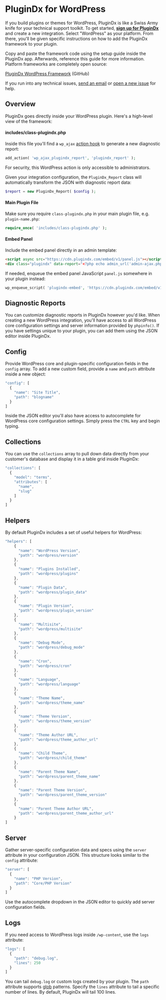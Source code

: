 # PluginDx for WordPress

If you build plugins or themes for WordPress, PluginDx is like a Swiss Army knife for your technical support toolkit. To get started, **[sign up for PluginDx](https://app.plugindx.com/register)** and create a new integration. Select "WordPress" as your platform. From there, you'll be given specific instructions on how to add the PluginDx framework to your plugin.

Copy and paste the framework code using the setup guide inside the PluginDx app. Afterwards, reference this guide for more information. Platform frameworks are completely open source:

[PluginDx WordPress Framework](https://github.com/plugindx/plugindx-wordpress) (GitHub)

If you run into any technical issues, [send an email](https://plugindx.com/contact) or [open a new issue](https://github.com/plugindx/plugindx-wordpress/issues/new) for help.

## Overview

PluginDx goes directly inside your WordPress plugin. Here's a high-level view of the framework:

#### includes/class-plugindx.php

Inside this file you'll find a `wp_ajax` [action hook](https://codex.wordpress.org/Plugin_API/Action_Reference/wp_ajax_\(action\)) to generate a new diagnostic report:

```php
add_action( 'wp_ajax_plugindx_report', 'plugindx_report' );
```

For security, this WordPress action is only accessible to administrators.

Given your integration configuration, the `PluginDx_Report` class will automatically transform the JSON with diagnostic report data:

```php
$report = new PluginDx_Report( $config );
```

#### Main Plugin File

Make sure you require `class-plugindx.php` in your main plugin file, e.g. `plugin-name.php`:

```php
require_once( 'includes/class-plugindx.php' );
```

#### Embed Panel

Include the embed panel directly in an admin template:

```html
<script async src="https://cdn.plugindx.com/embed/v1/panel.js"></script>
<div class="plugindx" data-report="<?php echo admin_url('admin-ajax.php') ?>"></div>
```

If needed, enqueue the embed panel JavaScript `panel.js` somewhere in your plugin instead:

```php
wp_enqueue_script( 'plugindx-embed', 'https://cdn.plugindx.com/embed/v1/panel.js', array(), false, true );
```

## Diagnostic Reports

You can customize diagnostic reports in PluginDx however you'd like. When creating a new WordPress integration, you'll have access to all WordPress core configuration settings and server information provided by `phpinfo()`. If you have settings unique to your plugin, you can add them using the JSON editor inside PluginDx.

## Config

Provide WordPress core and plugin-specific configuration fields in the `config` array. To add a new custom field, provide a `name` and `path` attribute inside a new object:

```javascript
"config": [
  {
    "name": "Site Title",
    "path": "blogname"
  }
]
```

Inside the JSON editor you'll also have access to autocomplete for WordPress core configuration settings. Simply press the `CTRL` key and begin typing.

## Collections

You can use the `collections` array to pull down data directly from your customer's database and display it in a table grid inside PluginDx:

```javascript
"collections": [
  {
    "model": "terms",
    "attributes": [
      "name",
      "slug"
    ]
  }
]
```

## Helpers

By default PluginDx includes a set of useful helpers for WordPress:

```javascript
"helpers": [
    {
      "name": "WordPress Version",
      "path": "wordpress/version"
    },
    {
      "name": "Plugins Installed",
      "path": "wordpress/plugins"
    },
    {
      "name": "Plugin Data",
      "path": "wordpress/plugin_data"
    },
    {
      "name": "Plugin Version",
      "path": "wordpress/plugin_version"
    },
    {
      "name": "Multisite",
      "path": "wordpress/multisite"
    },
    {
      "name": "Debug Mode",
      "path": "wordpress/debug_mode"
    },
    {
      "name": "Cron",
      "path": "wordpress/cron"
    },
    {
      "name": "Language",
      "path": "wordpress/language"
    },
    {
      "name": "Theme Name",
      "path": "wordpress/theme_name"
    },
    {
      "name": "Theme Version",
      "path": "wordpress/theme_version"
    },
    {
      "name": "Theme Author URL",
      "path": "wordpress/theme_author_url"
    },
    {
      "name": "Child Theme",
      "path": "wordpress/child_theme"
    },
    {
      "name": "Parent Theme Name",
      "path": "wordpress/parent_theme_name"
    },
    {
      "name": "Parent Theme Version",
      "path": "wordpress/parent_theme_version"
    },
    {
      "name": "Parent Theme Author URL",
      "path": "wordpress/parent_theme_author_url"
    }
]
```

## Server

Gather server-specific configuration data and specs using the `server` attribute in your configuration JSON. This structure looks similar to the `config` attribute:

```javascript
"server": [
  {
    "name": "PHP Version",
    "path": "Core/PHP Version"
  }
]
```

Use the autocomplete dropdown in the JSON editor to quickly add server configuration fields.

## Logs

If you need access to WordPress logs inside `/wp-content`, use the `logs` attribute:

```javascript
"logs": [
  {
    "path": "debug.log",
    "lines": 250
  }
]
```

You can tail `debug.log` or custom logs created by your plugin. The `path` attribute supports [glob](http://php.net/manual/en/function.glob.php) patterns. Specify the `lines` attribute to tail a specific number of lines. By default, PluginDx will tail 100 lines.